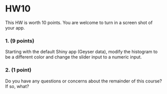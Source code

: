 # HW10


This HW is worth 10 points. You are welcome to turn in a screen shot of your app.

### 1. (9 points)
Starting with the default Shiny app (Geyser data), modify the histogram to be a different color and change the slider input to a numeric input.


### 2. (1 point)
Do you have any questions or concerns about the remainder of this course? If so, what?
